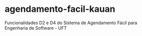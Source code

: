 # agendamento-facil-kauan
Funcionalidades D2 e D4 do Sistema de Agendamento Fácil para Engenharia de Software - UFT
